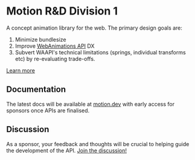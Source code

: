 # Motion R&D Division 1

A concept animation library for the web. The primary design goals are:

1. Minimize bundlesize
2. Improve [WebAnimations API](https://developer.mozilla.org/en-US/docs/Web/API/Web_Animations_API) DX
3. Subvert WAAPI's technical limitations (springs, individual transforms etc) by re-evaluating trade-offs.

[Learn more](https://github.com/motiondivision/motion/discussions/1)

## Documentation

The latest docs will be available at [motion.dev](https://motion.dev) with early access for sponsors once APIs are finalised.

## Discussion

As a sponsor, your feedback and thoughts will be crucial to helping guide the development of the API. [Join the discussion!](https://github.com/motiondivision/motion/discussions)
